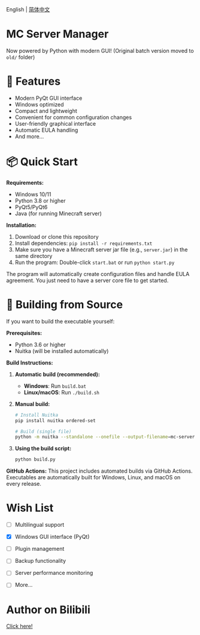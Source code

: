 English | [简体中文](README_ZH.md)


# MC Server Manager


Now powered by Python with modern GUI! (Original batch version moved to `old/` folder)


# 🌟 Features


- Modern PyQt GUI interface
- Windows optimized
- Compact and lightweight
- Convenient for common configuration changes
- User-friendly graphical interface
- Automatic EULA handling
- And more...


# 📦 Quick Start


**Requirements:**
- Windows 10/11
- Python 3.8 or higher
- PyQt5/PyQt6
- Java (for running Minecraft server)

**Installation:**
1. Download or clone this repository
2. Install dependencies: `pip install -r requirements.txt`
3. Make sure you have a Minecraft server jar file (e.g., `server.jar`) in the same directory
4. Run the program: Double-click `start.bat` or run `python start.py`

The program will automatically create configuration files and handle EULA agreement. You just need to have a server core file to get started.

# 🔧 Building from Source

If you want to build the executable yourself:

**Prerequisites:**
- Python 3.6 or higher
- Nuitka (will be installed automatically)

**Build Instructions:**

1. **Automatic build (recommended):**
   - **Windows**: Run `build.bat`
   - **Linux/macOS**: Run `./build.sh`

2. **Manual build:**
   ```bash
   # Install Nuitka
   pip install nuitka ordered-set
   
   # Build (single file)
   python -m nuitka --standalone --onefile --output-filename=mc-server-manager --enable-plugin=no-qt --assume-yes-for-downloads --output-dir=dist start.py
   ```

3. **Using the build script:**
   ```bash
   python build.py
   ```

**GitHub Actions:**
This project includes automated builds via GitHub Actions. Executables are automatically built for Windows, Linux, and macOS on every release.

# Wish List


- [ ] Multilingual support
- [x] Windows GUI interface (PyQt)
- [ ] Plugin management
- [ ] Backup functionality
- [ ] Server performance monitoring
- [ ] More...


# Author on Bilibili


[Click here!](https://space.bilibili.com/3546703915387263)
